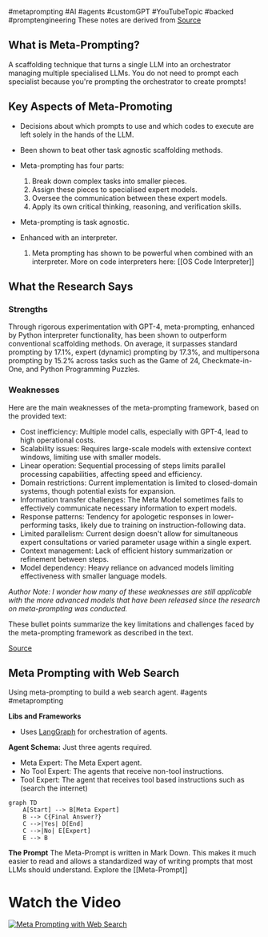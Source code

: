 #metaprompting #AI #agents #customGPT #YouTubeTopic #backed
#promptengineering
These notes are derived from [Source](https://arxiv.org/abs/2401.12954)
## What is Meta-Prompting?
A scaffolding technique that turns a single LLM into an orchestrator managing multiple specialised LLMs. You do not need to prompt each specialist because you're prompting the orchestrator to create prompts! 
## Key Aspects of Meta-Promoting
* Decisions about which prompts to use and which codes to execute are left solely in the hands of the LLM.
* Been shown to beat other task agnostic scaffolding methods.
* Meta-prompting has four parts:
	1. Break down complex tasks into smaller pieces.
	2. Assign these pieces to specialised expert models.
	3. Oversee the communication between these expert models.
	4. Apply its own critical thinking, reasoning, and verification skills.

* Meta-prompting is task agnostic.
* Enhanced with an interpreter.
	1. Meta prompting has shown to be powerful when combined with an interpreter. More on code interpreters here: [[OS Code Interpreter]]

## What the Research Says

### Strengths
Through rigorous experimentation with GPT-4, meta-prompting, enhanced by Python interpreter functionality, has been shown to outperform conventional scaffolding methods. On average, it surpasses standard prompting by 17.1%, expert (dynamic) prompting by 17.3%, and multipersona prompting by 15.2% across tasks such as the Game of 24, Checkmate-in-One, and Python Programming Puzzles.

### Weaknesses
Here are the main weaknesses of the meta-prompting framework, based on the provided text:

* Cost inefficiency: Multiple model calls, especially with GPT-4, lead to high operational costs.
* Scalability issues: Requires large-scale models with extensive context windows, limiting use with smaller models.
* Linear operation: Sequential processing of steps limits parallel processing capabilities, affecting speed and efficiency.
* Domain restrictions: Current implementation is limited to closed-domain systems, though potential exists for expansion.
* Information transfer challenges: The Meta Model sometimes fails to effectively communicate necessary information to expert models.
* Response patterns: Tendency for apologetic responses in lower-performing tasks, likely due to training on instruction-following data.
* Limited parallelism: Current design doesn't allow for simultaneous expert consultations or varied parameter usage within a single expert.
* Context management: Lack of efficient history summarization or refinement between steps.
* Model dependency: Heavy reliance on advanced models limiting effectiveness with smaller language models.

*Author Note: I wonder how many of these weaknesses are still applicable with the more advanced models that have been released since the research on meta-prompting was conducted.*

These bullet points summarize the key limitations and challenges faced by the meta-prompting framework as described in the text.

[Source](https://arxiv.org/abs/2401.12954)

## Meta Prompting with Web Search

Using meta-prompting to build a web search agent. #agents #metaprompting

**Libs and Frameworks**
* Uses [LangGraph](https://langchain-ai.github.io/langgraph/) for orchestration of agents.

**Agent Schema:**
Just three agents required.
- Meta Expert: The Meta Expert agent.
- No Tool Expert: The agents that receive non-tool instructions.
- Tool Expert: The agent that receives tool based instructions such as (search the internet)

```mermaid
graph TD
    A[Start] --> B[Meta Expert]
    B --> C{Final Answer?}
    C -->|Yes| D[End]
    C -->|No| E[Expert]
    E --> B
```

**The Prompt**
The Meta-Prompt is written in Mark Down. This makes it much easier to read and allows a standardized way of writing prompts that most LLMs should understand. Explore the [[Meta-Prompt]]

# Watch the Video

[![Meta Prompting with Web Search](https://img.youtube.com/vi/CEXmSX5ijh4/0.jpg)](https://youtu.be/CEXmSX5ijh4)